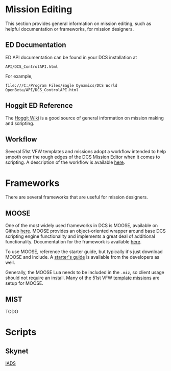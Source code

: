 # Mission Editing

This section provides general information on mission editing, such as helpful documentation or
frameworks, for mission designers.

## ED Documentation

ED API documentation can be found in your DCS installation at

```
API/DCS_ControlAPI.html
```

For example,

```
file:///C:/Program Files/Eagle Dynamics/DCS World OpenBeta/API/DCS_ControlAPI.html
```
## Hoggit ED Reference

The [Hoggit Wiki](https://wiki.hoggitworld.com/view/Hoggit_DCS_World_Wiki#Mission_Making) is a
good source of general information on mission making and scripting.

## Workflow

Several 51st VFW templates and missions adopt a workflow intended to help smooth over the rough
edges of the DCS Mission Editor when it comes to scripting. A description of the workflow is
available
[here](https://github.com/51st-Vfw/template-missions/blob/master/NTTR%20Base%20Scripting/workflow.md).

# Frameworks

There are several frameworks that are useful for mission designers.

## MOOSE

One of the most widely used frameworks in DCS is MOOSE, available on Github
[here](https://github.com/FlightControl-Master/MOOSE/). MOOSE provides an object-oriented
wrapper around base DCS scripting engine functionality and implements a great deal of additional
functionality. Documentation for the framework is available
[here](https://flightcontrol-master.github.io/MOOSE_DOCS/).

To use MOOSE, reference the starter guide, but typically it's just download MOOSE and include.
A [starter's guide](https://flightcontrol-master.github.io/MOOSE_DOCS/Moose_Starters_Guide.html)
is available from the developers as well.

Generally, the MOOSE Lua needs to be included in the `.miz`, so client usage should not require
an install. Many of the 51st VFW
[template missions](https://github.com/51st-Vfw/template-missions) are setup for MOOSE.

## MIST

TODO

# Scripts

## Skynet

[IADS](https://github.com/walder/Skynet-IADS)

